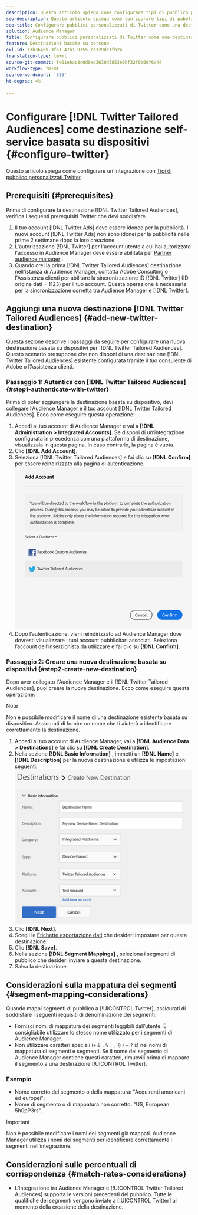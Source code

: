 ```yaml
---
description: Questo articolo spiega come configurare tipi di pubblico personalizzati di Twitter per le integrazioni nuove ed esistenti.
seo-description: Questo articolo spiega come configurare tipi di pubblico personalizzati di Twitter per le integrazioni nuove ed esistenti.
seo-title: Configurare pubblici personalizzati di Twitter come una destinazione self-service basata su dispositivi
solution: Audience Manager
title: Configurare pubblici personalizzati di Twitter come una destinazione self-service basata su dispositivi
feature: Destinazioni basate su persone
exl-id: 13b36469-3f61-47b1-9355-ca329de1fb24
translation-type: tm+mt
source-git-commit: fe01ebac8c0d0ad3630d3853e0bf32f0b00f6a44
workflow-type: tm+mt
source-wordcount: '555'
ht-degree: 4%

---
```


# Configurare [!DNL Twitter Tailored Audiences] come destinazione self-service basata su dispositivi {#configure-twitter}

Questo articolo spiega come configurare un&#39;integrazione con [Tipi di pubblico personalizzati Twitter](https://business.twitter.com/en/targeting/tailored-audiences.html).

## Prerequisiti {#prerequisites}

Prima di configurare la destinazione [!DNL Twitter Tailored Audiences], verifica i seguenti prerequisiti Twitter che devi soddisfare.

1. Il tuo account [!DNL Twitter Ads] deve essere idoneo per la pubblicità. I nuovi account [!DNL Twitter Ads] non sono idonei per la pubblicità nelle prime 2 settimane dopo la loro creazione.
2. L&#39;autorizzazione [!DNL Twitter] per l&#39;account utente a cui hai autorizzato l&#39;accesso in Audience Manager deve essere abilitata per [Partner audience manager](https://business.twitter.com/en/help/troubleshooting/multi-user-login-faq.html#accesslevels) .
3. Quando crei la prima [!DNL Twitter Tailored Audiences] destinazione nell&#39;istanza di Audience Manager, contatta Adobe Consulting o l&#39;Assistenza clienti per abilitare la sincronizzazione ID [!DNL Twitter] (ID origine dati = 1123) per il tuo account. Questa operazione è necessaria per la sincronizzazione corretta tra Audience Manager e [!DNL Twitter].

## Aggiungi una nuova destinazione [!DNL Twitter Tailored Audiences] {#add-new-twitter-destination}

Questa sezione descrive i passaggi da seguire per configurare una nuova destinazione basata su dispositivi per [!DNL Twitter Tailored Audiences]. Questo scenario presuppone che non disponi di una destinazione [!DNL Twitter Tailored Audiences] esistente configurata tramite il tuo consulente di Adobe o l’Assistenza clienti.

### Passaggio 1: Autentica con [!DNL Twitter Tailored Audiences] {#step1-authenticate-with-twitter}

Prima di poter aggiungere la destinazione basata su dispositivo, devi collegare l’Audience Manager e il tuo account [!DNL Twitter Tailored Audiences]. Ecco come eseguire questa operazione:

1. Accedi al tuo account di Audience Manager e vai a **[!DNL Administration > Integrated Accounts]**. Se disponi di un’integrazione configurata in precedenza con una piattaforma di destinazione, visualizzala in questa pagina. In caso contrario, la pagina è vuota.
1. Clic **[!DNL Add Account]**.
1. Seleziona [!DNL Twitter Tailored Audiences] e fai clic su **[!DNL Confirm]** per essere reindirizzato alla pagina di autenticazione.                     ![piattaforme integrate](assets/dbd-integrated-platforms.png)
1. Dopo l’autenticazione, vieni reindirizzato ad Audience Manager dove dovresti visualizzare i tuoi account pubblicitari associati. Seleziona l’account dell’inserzionista da utilizzare e fai clic su **[!DNL Confirm]**.

### Passaggio 2: Creare una nuova destinazione basata su dispositivi {#step2-create-new-destination}

Dopo aver collegato l&#39;Audience Manager e il [!DNL Twitter Tailored Audiences], puoi creare la nuova destinazione. Ecco come eseguire questa operazione:

>[!NOTE]
>
>Non è possibile modificare il nome di una destinazione esistente basata su dispositivo. Assicurati di fornire un nome che ti aiuterà a identificare correttamente la destinazione.

1. Accedi al tuo account di Audience Manager, vai a **[!DNL Audience Data > Destinations]** e fai clic su **[!DNL Create Destination]**.
1. Nella sezione **[!DNL Basic Information]** , immetti un **[!DNL Name]** e **[!DNL Description]** per la nuova destinazione e utilizza le impostazioni seguenti: ![setup](assets/dbd-new-basic.png)
1. Clic **[!DNL Next]**.
1. Scegli le [Etichette esportazione dati](/help/using/features/data-export-controls.md#controls-labels) che desideri impostare per questa destinazione.
1. Clic **[!DNL Save]**.
1. Nella sezione **[!DNL Segment Mappings]** , seleziona i segmenti di pubblico che desideri inviare a questa destinazione.
1. Salva la destinazione.

## Considerazioni sulla mappatura dei segmenti {#segment-mapping-considerations}

Quando mappi segmenti di pubblico a [!UICONTROL Twitter], assicurati di soddisfare i seguenti requisiti di denominazione dei segmenti:

* Fornisci nomi di mappatura dei segmenti leggibili dall’utente. È consigliabile utilizzare lo stesso nome utilizzato per i segmenti di Audience Manager.
* Non utilizzare caratteri speciali (`+` `&` `,` `%` `:` `;` `@` `/` `=` `?` `$`) nei nomi di mappatura di segmenti e segmenti. Se il nome del segmento di Audience Manager contiene questi caratteri, rimuovili prima di mappare il segmento a una destinazione [!UICONTROL Twitter].

### Esempio

* Nome corretto del segmento o della mappatura: &quot;Acquirenti americani ed europei&quot;;
* Nome di segmento o di mappatura non corretto: &quot;US, European 5h0pP3rs&quot;.

>[!IMPORTANT]
>
>Non è possibile modificare i nomi dei segmenti già mappati. Audience Manager utilizza i nomi dei segmenti per identificare correttamente i segmenti nell’integrazione.

## Considerazioni sulle percentuali di corrispondenza {#match-rates-considerations}

* L’integrazione tra Audience Manager e [!UICONTROL Twitter Tailored Audiences] supporta le versioni precedenti del pubblico. Tutte le qualifiche dei segmenti vengono inviate a [!UICONTROL Twitter] al momento della creazione della destinazione.
